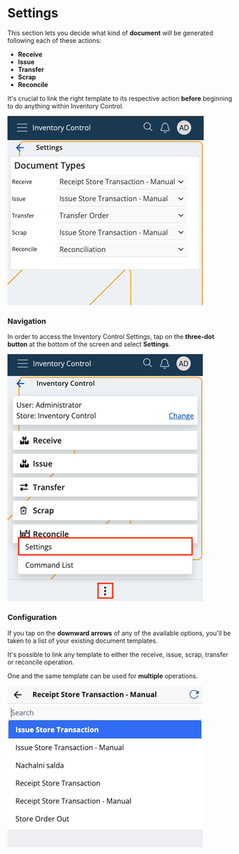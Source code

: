 # Settings

This section lets you decide what kind of **document** will be generated following each of these actions:

* **Receive**
* **Issue**
* **Transfer**
* **Scrap**
* **Reconcile**

It's crucial to link the right template to its respective action **before** beginning to do anything within Inventory Control.

![Settings](pictures/inv_con_set.png)

### Navigation

In order to access the Inventory Control Settings, tap on the **three-dot button** at the bottom of the screen and select **Settings**.

![Settings](pictures/settings_click.png)

### Configuration

If you tap on the **downward arrows** of any of the available options, you'll be taken to a list of your existing document templates.

It's possible to link any template to either the receive, issue, scrap, transfer or reconcile operation. 

One and the same template can be used for **multiple** operations.

![Settings](pictures/change-documents.png)

